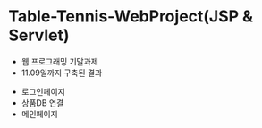# Table-Tennis-WebProject(JSP & Servlet)
* 웹 프로그래밍 기말과제 
* 11.09일까지 구축된 결과
 - 로그인페이지
 - 상품DB 연결
 - 메인페이지
